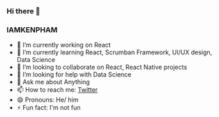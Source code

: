 ### Hi there 👋
### IAMKENPHAM


- 🔭 I’m currently working on React
- 🌱 I’m currently learning React, Scrumban Framework, UI/UX design, Data Science
- 👯 I’m looking to collaborate on React, React Native projects
- 🤔 I’m looking for help with Data Science
- 💬 Ask me about Anything
- 📫 How to reach me: [Twitter](https://twitter.com/kenpham4real)
- 😄 Pronouns: He/ him
- ⚡ Fun fact: I'm not fun

